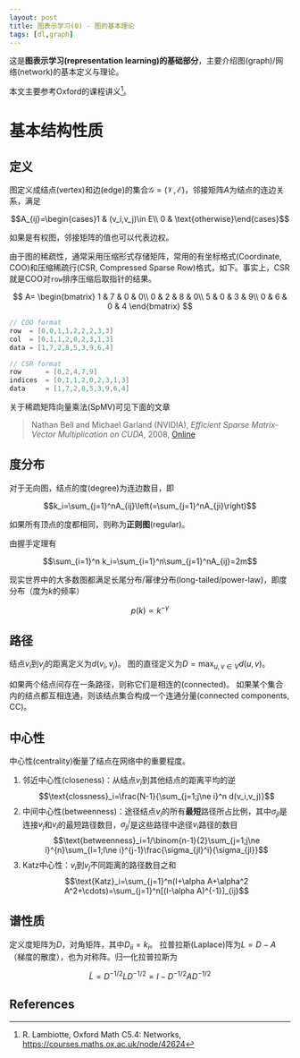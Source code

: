 ```yaml
---
layout: post
title: 图表示学习(0) - 图的基本理论
tags: [dl,graph]
---
```


这是**图表示学习(representation learning)的基础部分**，主要介绍图(graph)/网络(network)的基本定义与理论。

<!--more-->

本文主要参考Oxford的课程讲义[^1]。

# 基本结构性质
## 定义
图定义成结点(vertex)和边(edge)的集合$\mathcal{G}=(\mathcal{V},\mathcal{E})$，邻接矩阵$A$为结点的连边关系，满足

$$A_{ij}=\begin{cases}1 & (v_i,v_j)\in E\\ 0 & \text{otherwise}\end{cases}$$

如果是有权图，邻接矩阵的值也可以代表边权。

由于图的稀疏性，通常采用压缩形式存储矩阵，常用的有坐标格式(Coordinate, COO)和压缩稀疏行(CSR, Compressed Sparse Row)格式，如下。事实上，CSR就是COO对`row`排序压缩后取指针的结果。

$$
A=
\begin{bmatrix}
1 & 7 & 0 & 0\\
0 & 2 & 8 & 0\\
5 & 0 & 3 & 9\\
0 & 6 & 0 & 4
\end{bmatrix}
$$

```cpp
// COO format
row  = [0,0,1,1,2,2,2,3,3]
col  = [0,1,1,2,0,2,3,1,3]
data = [1,7,2,8,5,3,9,6,4]

// CSR format
row      = [0,2,4,7,9]
indices  = [0,1,1,2,0,2,3,1,3]
data     = [1,7,2,8,5,3,9,6,4]
```

关于稀疏矩阵向量乘法(SpMV)可见下面的文章
> Nathan Bell and Michael Garland (NVIDIA), *Efficient Sparse Matrix-Vector Multiplication on CUDA*, 2008, [Online](https://www.nvidia.com/docs/IO/66889/nvr-2008-004.pdf)

## 度分布
对于无向图，结点的度(degree)为连边数目，即

$$k_i=\sum_{j=1}^nA_{ij}\left(=\sum_{j=1}^nA_{ji}\right)$$

如果所有顶点的度都相同，则称为**正则图**(regular)。

由握手定理有

$$\sum_{i=1}^n k_i=\sum_{i=1}^n\sum_{j=1}^nA_{ij}=2m$$

现实世界中的大多数图都满足长尾分布/幂律分布(long-tailed/power-law)，即度分布（度为$k$的频率）

$$p(k)\propto k^{-\gamma}$$

## 路径
结点$v_i$到$v_j$的距离定义为$d(v_i,v_j)$。
图的直径定义为$D=\max_{u,v\in V}d(u,v)$。

如果两个结点间存在一条路径，则称它们是相连的(connected)。
如果某个集合内的结点都互相连通，则该结点集合构成一个连通分量(connected components, CC)。

## 中心性
中心性(centrality)衡量了结点在网络中的重要程度。
1. 邻近中心性(closeness)：从结点$v_i$到其他结点的距离平均的逆
$$\text{clossness}_i=\frac{N-1}{\sum_{j=1;j\ne i}^n d(v_i,v_j)}$$
2. 中间中心性(betweenness)：途径结点$v_i$的所有**最短**路径所占比例，其中$\sigma_{jl}$是连接$v_j$和$v_l$的最短路径数目，$\sigma_{jl}^i$是这些路径中途径$v_i$路径的数目
$$\text{betweenness}_i=1/\binom{n-1}{2}\sum_{j=1;j\ne i}^{n}\sum_{l=1;l\ne i}^{j-1}\frac{\sigma_{jl}^i}{\sigma_{jl}}$$
3. Katz中心性：$v_i$到$v_j$不同距离的路径数目之和
$$\text{Katz}_i=\sum_{j=1}^n(I+\alpha A+\alpha^2 A^2+\cdots)=\sum_{j=1}^n[(I-\alpha A)^{-1}]_{ij}$$

## 谱性质
定义度矩阵为$D$，对角矩阵，其中$D_{ii}=k_i$。
拉普拉斯(Laplace)阵为$L=D-A$（梯度的散度），也为对称阵。归一化拉普拉斯为

$$\tilde{L}=D^{-1/2}LD^{-1/2}=I-D^{-1/2}AD^{-1/2}$$



## References
[^1]: R. Lambiotte, Oxford Math C5.4: Networks, <https://courses.maths.ox.ac.uk/node/42624>